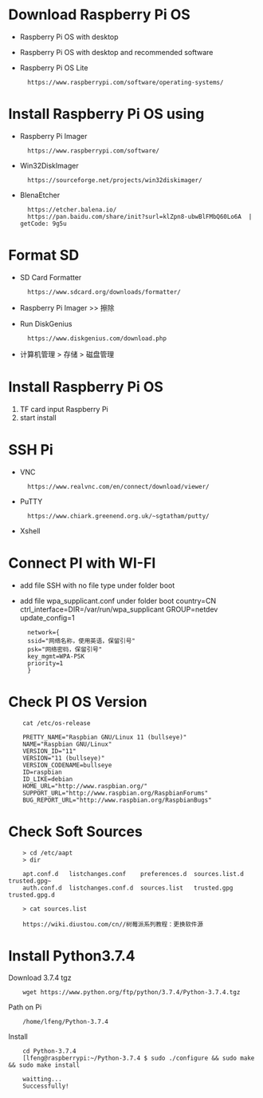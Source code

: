 # Download Raspberry Pi OS 
- Raspberry Pi OS with desktop
- Raspberry Pi OS with desktop and recommended software
- Raspberry Pi OS Lite

        https://www.raspberrypi.com/software/operating-systems/
    
# Install Raspberry Pi OS using 
- Raspberry Pi Imager

        https://www.raspberrypi.com/software/
- Win32DiskImager

        https://sourceforge.net/projects/win32diskimager/
- BlenaEtcher

        https://etcher.balena.io/
        https://pan.baidu.com/share/init?surl=klZpn8-ubwBlFMbQ60Lo6A  | getCode: 9g5u

# Format SD
- SD Card Formatter

        https://www.sdcard.org/downloads/formatter/
- Raspberry Pi Imager >> 擦除
- Run DiskGenius

        https://www.diskgenius.com/download.php
- 计算机管理 > 存储 > 磁盘管理
    
# Install Raspberry Pi OS
1. TF card input Raspberry Pi
2. start install

# SSH Pi
- VNC

        https://www.realvnc.com/en/connect/download/viewer/
- PuTTY
        
        https://www.chiark.greenend.org.uk/~sgtatham/putty/
- Xshell

# Connect PI with WI-FI
- add file SSH with no file type under folder boot
- add file wpa_supplicant.conf under folder boot
        country=CN
        ctrl_interface=DIR=/var/run/wpa_supplicant GROUP=netdev
        update_config=1
        
        network={
        ssid="网络名称，使用英语，保留引号"
        psk="网络密码，保留引号"
        key_mgmt=WPA-PSK
        priority=1
        } 

# Check PI OS Version
        cat /etc/os-release

        PRETTY_NAME="Raspbian GNU/Linux 11 (bullseye)"
        NAME="Raspbian GNU/Linux"
        VERSION_ID="11"
        VERSION="11 (bullseye)"
        VERSION_CODENAME=bullseye
        ID=raspbian
        ID_LIKE=debian
        HOME_URL="http://www.raspbian.org/"
        SUPPORT_URL="http://www.raspbian.org/RaspbianForums"
        BUG_REPORT_URL="http://www.raspbian.org/RaspbianBugs"

# Check Soft Sources
        > cd /etc/aapt
        > dir
        
        apt.conf.d   listchanges.conf	 preferences.d	sources.list.d	trusted.gpg~
        auth.conf.d  listchanges.conf.d  sources.list	trusted.gpg	trusted.gpg.d

        > cat sources.list

        https://wiki.diustou.com/cn//树莓派系列教程：更换软件源

# Install Python3.7.4
Download 3.7.4 tgz

        wget https://www.python.org/ftp/python/3.7.4/Python-3.7.4.tgz
Path on Pi

        /home/lfeng/Python-3.7.4
Install

        cd Python-3.7.4
        [lfeng@raspberrypi:~/Python-3.7.4 $ sudo ./configure && sudo make && sudo make install

        waitting...
        Successfully!
        







